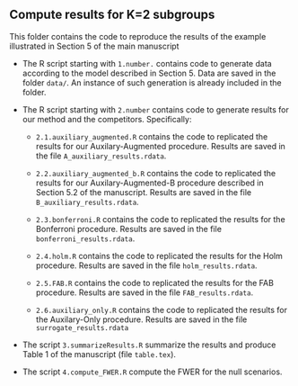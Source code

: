 ## Compute results for K=2 subgroups 

This folder contains the code to reproduce the results of the example illustrated in Section 5 of the main manuscript 


* The R script starting with `1.number.` contains code to generate data according to the model described in Section 5. Data are saved in the folder `data/`. An instance of such generation is already included in the folder.


* The R script starting with `2.number` contains code to generate results for our method and the competitors. Specifically:

  - `2.1.auxiliary_augmented.R` contains the code to replicated the results for our Auxilary-Augmented procedure. Results are saved in the file `A_auxiliary_results.rdata`.

  - `2.2.auxiliary_augmented_b.R` contains the code to replicated the results for our Auxilary-Augmented-B procedure described in Section 5.2 of the manuscript. Results are saved in the file `B_auxiliary_results.rdata`.

  - `2.3.bonferroni.R` contains the code to replicated the results for the Bonferroni procedure. Results are saved in the file `bonferroni_results.rdata`.

  - `2.4.holm.R` contains the code to replicated the results for the Holm procedure.
Results are saved in the file `holm_results.rdata`.

  - `2.5.FAB.R` contains the code to replicated the results for the FAB procedure. Results are saved in the file `FAB_results.rdata`.

  - `2.6.auxiliary_only.R` contains the code to replicated the results for the Auxilary-Only procedure. Results are saved in the file `surrogate_results.rdata`

* The script `3.summarizeResults.R` summarize the results and produce Table 1 of the manuscript (file `table.tex`).


* The script `4.compute_FWER.R` compute the FWER for the null scenarios.
